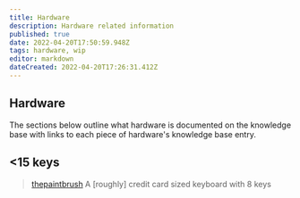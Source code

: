 ```yaml
---
title: Hardware
description: Hardware related information
published: true
date: 2022-04-20T17:50:59.948Z
tags: hardware, wip
editor: markdown
dateCreated: 2022-04-20T17:26:31.412Z
---
```


## Hardware

The sections below outline what hardware is documented on the knowledge base with links to each piece of hardware's knowledge base entry.

## <15 keys

> [thepaintbrush](/hardware/thepaintbrush)
A [roughly] credit card sized keyboard with 8 keys

